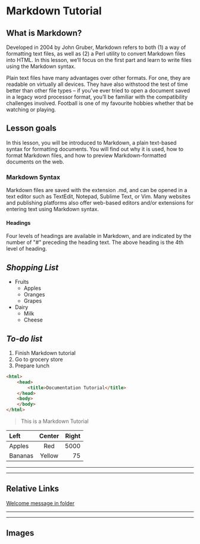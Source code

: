# Markdown Tutorial
## What is Markdown?
Developed in 2004 by John Gruber, Markdown refers to both (1) a way of formatting text files, as well as (2) a Perl utility to convert Markdown files into HTML. In this lesson, we’ll focus on the first part and learn to write files using the Markdown syntax.

Plain text files have many advantages over other formats. For one, they are readable on virtually all devices. They have also withstood the test of time better than other file types – if you’ve ever tried to open a document saved in a legacy word processor format, you’ll be familiar with the compatibility challenges involved.
Football is one of my favourite hobbies whether that be watching or playing.

## Lesson goals
In this lesson, you will be introduced to Markdown, a plain text-based syntax for formatting documents. You will find out why it is used, how to format Markdown files, and how to preview Markdown-formatted documents on the web.

### Markdown Syntax
Markdown files are saved with the extension .md, and can be opened in a text editor such as TextEdit, Notepad, Sublime Text, or Vim. Many websites and publishing platforms also offer web-based editors and/or extensions for entering text using Markdown syntax.

#### Headings
Four levels of headings are available in Markdown, and are indicated by the number of "#" preceding the heading text. The above heading is the 4th level of heading.

***Shopping List***
-----------
* Fruits 
  * Apples
  * Oranges
  * Grapes
* Dairy
  * Milk
  * Cheese
    
___To-do list___
----------
1. Finish Markdown tutorial
2. Go to grocery store
3. Prepare lunch

```html
<html>
    <head>
        <title>Documentation Tutorial</title>
    </head>
    <body>
    </body>
</html>
```

> This is a Markdown Tutorial

| Left | Center | Right |
| :-------- | :-------: | --------: |
| Apples | Red | 5000 |
| Bananas | Yellow | 75 |

---
***
## Relative Links
[Welcome message in folder](RoshawnL.md)
***
___
## Images
